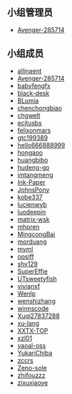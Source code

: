 <!--
    小组组员列表

    按小组实际情况编辑模板即可，下面的例子仅供参考。

    可以在这里以 Markdown 的形式列出组员信息。可以是昵称，可以在后面附加组员希望添加的其它信息（限一行内）
    请注意，小组管理员 **必须** 提供 GitHub ID 以供外部联系
-->

## 小组管理员

- [Avenger-285714](https://github.com/Avenger-285714)

## 小组成员
- [allinaent](https://github.com/allinaent)
- [Avenger-285714](https://github.com/Avenger-285714)
- [babyfengfx](https://github.com/babyfengfx)
- [black-desk](https://github.com/black-desk)
- [BLumia](https://github.com/BLumia)
- [chenchongbiao](https://github.com/chenchongbiao)
- [chgwelt](https://github.com/chgwelt)
- [ecjtusbs](https://github.com/ecjtusbs)
- [felixonmars](https://github.com/felixonmars)
- [gtc199389](https://github.com/gtc199389)
- [hello666888999](https://github.com/hello666888999)
- [hongaoo](https://github.com/hongaoo)
- [huangbibo](https://github.com/huangbibo)
- [hudeng-go](https://github.com/hudeng-go)
- [imtangmeng](https://github.com/imtangmeng)
- [Ink-Paper](https://github.com/Ink-Paper)
- [JohnsPony](https://github.com/JohnsPony)
- [kobe337](https://github.com/kobe337)
- [lucienwyb](https://github.com/lucienwyb)
- [luodeepin](https://github.com/luodeepin)
- [matrix-wsk](https://github.com/matrix-wsk)
- [mhpren](https://github.com/mhpren)
- [MingcongBai](https://github.com/MingcongBai)
- [morduang](https://github.com/morduang)
- [myml](https://github.com/myml)
- [opsiff](https://github.com/opsiff)
- [shy129](https://github.com/shy129)
- [SuperEffie](https://github.com/SuperEffie)
- [UTsweetyfish](https://github.com/UTsweetyfish)
- [vivianxf](https://github.com/vivianxf)
- [Wenlp](https://github.com/Wenlp)
- [wenshizhang](https://github.com/wenshizhang)
- [winnscode](https://github.com/winnscode)
- [Xuqi27837288](https://github.com/Xuqi27837288)
- [xu-lang](https://github.com/xu-lang)
- [XXTX-TOP](https://github.com/XXTX-TOP)
- [xzl01](https://github.com/xzl01)
- [yaoal-oss](https://github.com/yaoal-oss)
- [YukariChiba](https://github.com/YukariChiba)
- [zccrs](https://github.com/zccrs)
- [Zeno-sole](https://github.com/Zeno-sole)
- [zhifouzzz](https://github.com/zhifouzzz)
- [zixuxiaoye](https://github.com/zixuxiaoye)

